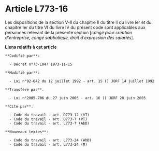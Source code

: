# Article L773-16

Les dispositions de la section V-II du chapitre II du titre II du livre Ier et du chapitre Ier du titre VI du livre IV du
présent code sont applicables aux personnes relevant de la présente section [*congé pour création d'entreprise, congé
sabbatique, droit d'expression des salariés*].

**Liens relatifs à cet article**

	**Codifié par**:

	  - Décret n°73-1047 1973-11-15

	**Modifié par**:

	  - Loi n°92-642 du 12 juillet 1992 - art. 15 () JORF 14 juillet 1992

	**Transféré par**:

	  - Loi n°2005-706 du 27 juin 2005 - art. 16 () JORF 28 juin 2005

	**Cité par**:

	  - Code du travail - art. D773-12 (VT)
	  - Code du travail - art. D773-7 (VT)
	  - Code du travail - art. L773-7 (AbD)

	**Nouveaux textes**:

	  - Code du travail - art. L773-24 (AbD)
	  - Code du travail - art. L773-24 (M)
